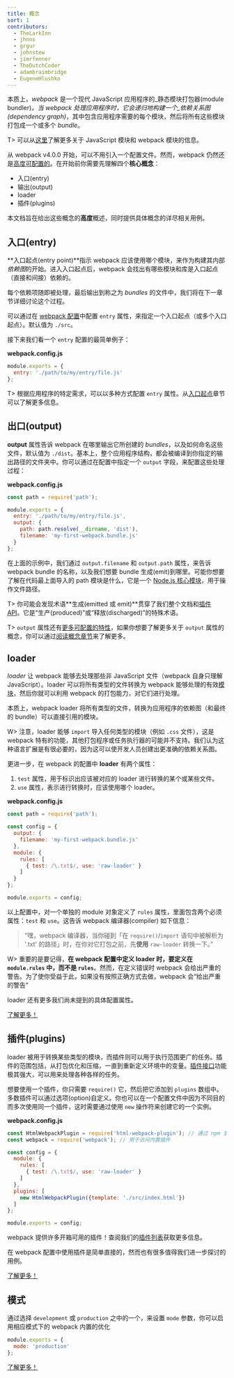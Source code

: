 ```yaml
---
title: 概念
sort: 1
contributors:
  - TheLarkInn
  - jhnns
  - grgur
  - johnstew
  - jimrfenner
  - TheDutchCoder
  - adambraimbridge
  - EugeneHlushko
---
```


本质上，*webpack* 是一个现代 JavaScript 应用程序的_静态模块打包器(module bundler)_。当 webpack 处理应用程序时，它会递归地构建一个_依赖关系图(dependency graph)_，其中包含应用程序需要的每个模块，然后将所有这些模块打包成一个或多个 _bundle_。

T> 可以从[这里](/concepts/modules)了解更多关于 JavaScript 模块和 webpack 模块的信息。

从 webpack v4.0.0 开始，可以不用引入一个配置文件。然而，webpack 仍然还是[高度可配置的](/configuration)。在开始前你需要先理解四个**核心概念**：

- 入口(entry)
- 输出(output)
- loader
- 插件(plugins)

本文档旨在给出这些概念的**高度**概述，同时提供具体概念的详尽相关用例。


## 入口(entry)

**入口起点(entry point)**指示 webpack 应该使用哪个模块，来作为构建其内部*依赖图*的开始。进入入口起点后，webpack 会找出有哪些模块和库是入口起点（直接和间接）依赖的。

每个依赖项随即被处理，最后输出到称之为 *bundles* 的文件中，我们将在下一章节详细讨论这个过程。

可以通过在 [webpack 配置](/configuration)中配置 `entry` 属性，来指定一个入口起点（或多个入口起点）。默认值为 `./src`。

接下来我们看一个 `entry` 配置的最简单例子：

__webpack.config.js__

``` js
module.exports = {
  entry: './path/to/my/entry/file.js'
};
```

T> 根据应用程序的特定需求，可以以多种方式配置 `entry` 属性。从[入口起点](/concepts/entry-points)章节可以了解更多信息。


## 出口(output)

**output** 属性告诉 webpack 在哪里输出它所创建的 *bundles*，以及如何命名这些文件，默认值为 `./dist`。基本上，整个应用程序结构，都会被编译到你指定的输出路径的文件夹中。你可以通过在配置中指定一个 `output` 字段，来配置这些处理过程：

__webpack.config.js__

```javascript
const path = require('path');

module.exports = {
  entry: './path/to/my/entry/file.js',
  output: {
    path: path.resolve(__dirname, 'dist'),
    filename: 'my-first-webpack.bundle.js'
  }
};
```

在上面的示例中，我们通过 `output.filename` 和 `output.path` 属性，来告诉 webpack bundle 的名称，以及我们想要 bundle 生成(emit)到哪里。可能你想要了解在代码最上面导入的 path 模块是什么，它是一个 [Node.js 核心模块](https://nodejs.org/api/modules.html)，用于操作文件路径。

T> 你可能会发现术语**生成(emitted 或 emit)**贯穿了我们整个文档和[插件 API](/api/plugins)。它是“生产(produced)”或“释放(discharged)”的特殊术语。

T> `output` 属性还有[更多可配置的特性](/configuration/output)，如果你想要了解更多关于 `output` 属性的概念，你可以通过[阅读概念章节](/concepts/output)来了解更多。


## loader

*loader* 让 webpack 能够去处理那些非 JavaScript 文件（webpack 自身只理解 JavaScript）。loader 可以将所有类型的文件转换为 webpack 能够处理的有效[模块](/concepts/modules)，然后你就可以利用 webpack 的打包能力，对它们进行处理。

本质上，webpack loader 将所有类型的文件，转换为应用程序的依赖图（和最终的 bundle）可以直接引用的模块。

W> 注意，loader 能够 `import` 导入任何类型的模块（例如 `.css` 文件），这是 webpack 特有的功能，其他打包程序或任务执行器的可能并不支持。我们认为这种语言扩展是有很必要的，因为这可以使开发人员创建出更准确的依赖关系图。

更进一步，在 webpack 的配置中 __loader__ 有两个属性：

1. `test` 属性，用于标识出应该被对应的 loader 进行转换的某个或某些文件。
2. `use` 属性，表示进行转换时，应该使用哪个 loader。

__webpack.config.js__

```javascript
const path = require('path');

const config = {
  output: {
    filename: 'my-first-webpack.bundle.js'
  },
  module: {
    rules: [
      { test: /\.txt$/, use: 'raw-loader' }
    ]
  }
};

module.exports = config;
```

以上配置中，对一个单独的 module 对象定义了 `rules` 属性，里面包含两个必须属性：`test` 和 `use`。这告诉 webpack 编译器(compiler) 如下信息：

> “嘿，webpack 编译器，当你碰到「在 `require()`/`import` 语句中被解析为 '.txt' 的路径」时，在你对它打包之前，先**使用** `raw-loader` 转换一下。”

W> 重要的是要记得，**在 webpack 配置中定义 loader 时，要定义在 `module.rules` 中，而不是 `rules`**。然而，在定义错误时 webpack 会给出严重的警告。为了使你受益于此，如果没有按照正确方式去做，webpack 会“给出严重的警告”

loader 还有更多我们尚未提到的具体配置属性。

[了解更多！](/concepts/loaders)


## 插件(plugins)

loader 被用于转换某些类型的模块，而插件则可以用于执行范围更广的任务。插件的范围包括，从打包优化和压缩，一直到重新定义环境中的变量。[插件接口](/api/plugins)功能极其强大，可以用来处理各种各样的任务。

想要使用一个插件，你只需要 `require()` 它，然后把它添加到 `plugins` 数组中。多数插件可以通过选项(option)自定义。你也可以在一个配置文件中因为不同目的而多次使用同一个插件，这时需要通过使用 `new` 操作符来创建它的一个实例。

**webpack.config.js**

```javascript
const HtmlWebpackPlugin = require('html-webpack-plugin'); // 通过 npm 安装
const webpack = require('webpack'); // 用于访问内置插件

const config = {
  module: {
    rules: [
      { test: /\.txt$/, use: 'raw-loader' }
    ]
  },
  plugins: [
    new HtmlWebpackPlugin({template: './src/index.html'})
  ]
};

module.exports = config;
```

webpack 提供许多开箱可用的插件！查阅我们的[插件列表](/plugins)获取更多信息。

在 webpack 配置中使用插件是简单直接的，然而也有很多值得我们进一步探讨的用例。

[了解更多！](/concepts/plugins)


## 模式

通过选择 `development` 或 `production` 之中的一个，来设置 `mode` 参数，你可以启用相应模式下的 webpack 内置的优化

```javascript
module.exports = {
  mode: 'production'
};
```

[了解更多！](/concepts/mode)

